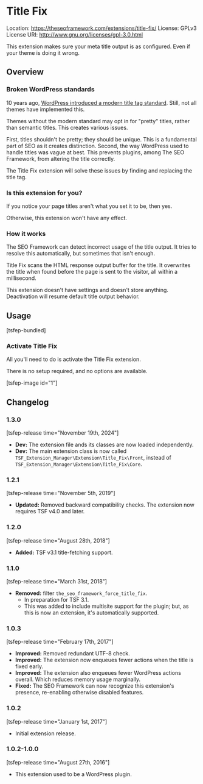 # Title Fix
Location: https://theseoframework.com/extensions/title-fix/
License: GPLv3
License URI: http://www.gnu.org/licenses/gpl-3.0.html

This extension makes sure your meta title output is as configured. Even if your theme is doing it wrong.

## Overview

### Broken WordPress standards

10 years ago, [WordPress introduced a modern title tag standard](https://make.wordpress.org/core/2014/10/29/title-tags-in-4-1/). Still, not all themes have implemented this.

Themes without the modern standard may opt in for "pretty" titles, rather than semantic titles. This creates various issues.

First, titles shouldn't be pretty; they should be unique. This is a fundamental part of SEO as it creates distinction.
Second, the way WordPress used to handle titles was vague at best. This prevents plugins, among The SEO Framework, from altering the title correctly.

The Title Fix extension will solve these issues by finding and replacing the title tag.

### Is this extension for you?

If you notice your page titles aren't what you set it to be, then yes.

Otherwise, this extension won't have any effect.

### How it works

The SEO Framework can detect incorrect usage of the title output. It tries to resolve this automatically, but sometimes that isn't enough.

Title Fix scans the HTML response output buffer for the title. It overwrites the title when found before the page is sent to the visitor, all within a millisecond.

This extension doesn't have settings and doesn't store anything. Deactivation will resume default title output behavior.

## Usage

[tsfep-bundled]

### Activate Title Fix

All you'll need to do is activate the Title Fix extension.

There is no setup required, and no options are available.

[tsfep-image id="1"]

## Changelog

### 1.3.0

[tsfep-release time="November 19th, 2024"]

* **Dev:** The extension file ands its classes are now loaded independently.
* **Dev:** The main extension class is now called `TSF_Extension_Manager\Extension\Title_Fix\Front`, instead of `TSF_Extension_Manager\Extension\Title_Fix\Core`.

### 1.2.1

[tsfep-release time="November 5th, 2019"]

* **Updated:** Removed backward compatibility checks. The extension now requires TSF v4.0 and later.

### 1.2.0

[tsfep-release time="August 28th, 2018"]

* **Added:** TSF v3.1 title-fetching support.

### 1.1.0

[tsfep-release time="March 31st, 2018"]

* **Removed:** filter `the_seo_framework_force_title_fix`.
	* In preparation for TSF 3.1.
	* This was added to include multisite support for the plugin; but, as this is now an extension, it's automatically supported.

### 1.0.3

[tsfep-release time="February 17th, 2017"]

* **Improved:** Removed redundant UTF-8 check.
* **Improved:** The extension now enqueues fewer actions when the title is fixed early.
* **Improved:** The extension also enqueues fewer WordPress actions overall. Which reduces memory usage marginally.
* **Fixed:** The SEO Framework can now recognize this extension's presence, re-enabling otherwise disabled features.

### 1.0.2

[tsfep-release time="January 1st, 2017"]

* Initial extension release.

### 1.0.2-1.0.0

[tsfep-release time="August 27th, 2016"]

* This extension used to be a WordPress plugin.
